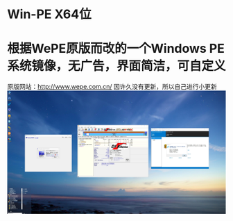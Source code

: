 # Win-PE X64位
根据WePE原版而改的一个Windows PE系统镜像，无广告，界面简洁，可自定义
=
原版网站：http://www.wepe.com.cn/ 
因许久没有更新，所以自己进行小更新
![desktop](desktop.jpg)
